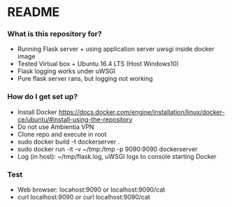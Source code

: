 # README #


### What is this repository for? ###

* Running Flask server +  using application server uwsgi inside docker image
* Tested Virtual box + Ubuntu 16.4 LTS (Host Windows10)
* Flask logging works under uWSGI
* Pure flask server rans, but logging not working


### How do I get set up? ###

* Install Docker   https://docs.docker.com/engine/installation/linux/docker-ce/ubuntu/#install-using-the-repository
* Do not use Ambientia VPN
* Clone repo and execute in root
* sudo docker build -t dockerserver . 
* sudo docker run -it -v ~/tmp:/tmp -p 9090:9090 dockerserver
* Log (in host): ~/tmp/flask.log, uWSGI logs to console starting Docker

### Test ###

* Web browser: locahost:9090  or localhost:9090/cat
* curl localhost:9090 or curl localhost:9090/cat 


